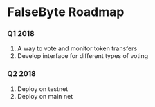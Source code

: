 # FalseByte Roadmap

### Q1 2018

1. A way to vote and monitor token transfers
2. Develop interface for different types of voting

### Q2 2018

1. Deploy on testnet
2. Deploy on main net
